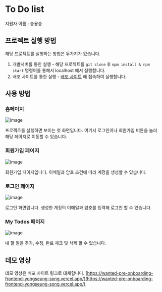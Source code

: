 # To Do list
지원자 이름 : 송용승

## 프로젝트 실행 방법
해당 프로젝트를 실행하는 방법은 두가지가 있습니다. 
1. 개발서버를 통한 실행 - 해당 프로젝트를 `git clone` 후 `npm install & npm start` 명령어를 통해서 localhost 에서 실행합니다.
2. 배포 사이트를 통한 실행 - [배포 사이트](https://wanted-pre-onboarding-frontend-yongseung-song.vercel.app/) 에 접속하여 실행합니다.

## 사용 방법
### 홈페이지
![image](https://github.com/yongseung-song/wanted-pre-onboarding-frontend/assets/94284382/e24e1720-353b-47a0-9319-9733610113d4)

프로젝트를 실행하면 보이는 첫 화면입니다. 여기서 로그인이나 회원가입 버튼을 눌러 해당 페이지로 이동할 수 있습니다.
### 회원가입 페이지
![image](https://github.com/yongseung-song/wanted-pre-onboarding-frontend/assets/94284382/5774cb99-6614-4d15-98c0-5030c560f7b6)

회원가입 페이지입니다. 이메일과 암호 조건에 따라 계정을 생성할 수 있습니다.
### 로그인 페이지
![image](https://github.com/yongseung-song/wanted-pre-onboarding-frontend/assets/94284382/9cbe49e2-1c97-43b8-9eb5-d03b532ab48b)

로그인 화면입니다. 생성한 계정의 이메일과 암호를 입력해 로그인 할 수 있습니다.
### My Todos 페이지
![image](https://github.com/yongseung-song/wanted-pre-onboarding-frontend/assets/94284382/2a99931e-c647-47bb-919c-3656cb48703f)

내 할 일을 추가, 수정, 완료 체크 및 삭제 할 수 있습니다.

## 데모 영상
데모 영상은 배포 사이트 링크로 대체합니다. [https://wanted-pre-onboarding-frontend-yongseung-song.vercel.app/](https://wanted-pre-onboarding-frontend-yongseung-song.vercel.app/)
